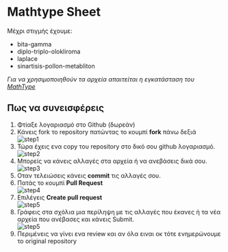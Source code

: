 # Mathtype Sheet

Μέχρι στιγμής έχουμε:
- bita-gamma 
- diplo-triplo-olokliroma
- laplace
- sinartisis-pollon-metabliton

*Για να χρησιμοποιηθούν τα αρχεία απαιτείται η εγκατάσταση του [MathType](https://store.wiris.com/en/products/mathtype/download)* 

## Πως να συνεισφέρεις
1. Φτίαξε λογαριασμό στο Github (δωρεάν)
2. Κάνεις fork το repository πατώντας το κουμπί **fork** πάνω δεξιά <br>
![step1](https://i.imgur.com/CctOs1d.png)
3. Τώρα έχεις ενα copy του repository στο δικό σου github λογαριασμό. <br>
![step2](https://i.imgur.com/m3E6mxF.png)
4. Μπορείς να κάνεις αλλαγές στα αρχεία ή να ανεβάσεις δικά σου.
![step3](https://i.imgur.com/uOo7p2y.png)
5. Οταν τελειώσεις κάνεις **commit** τις αλλαγές σου.
6. Πατάς το κουμπί **Pull Request** <br>
![step4](https://i.imgur.com/WfKDyOF.png) 
7. Επιλέγεις **Create pull request** <br>
![step5](https://i.imgur.com/GtggdFK.png) 
8. Γράφεις στα σχόλια μια περίληψη με τις αλλαγές που έκανες ή τα νέα αρχεία που ανέβασες και κάνεις Submit. <br>
![step5](https://i.imgur.com/M84n1wX.png) 
7. Περιμένεις να γίνει ενα review και αν όλα ειναι οκ τότε ενημερώνουμε το original repository <br>

